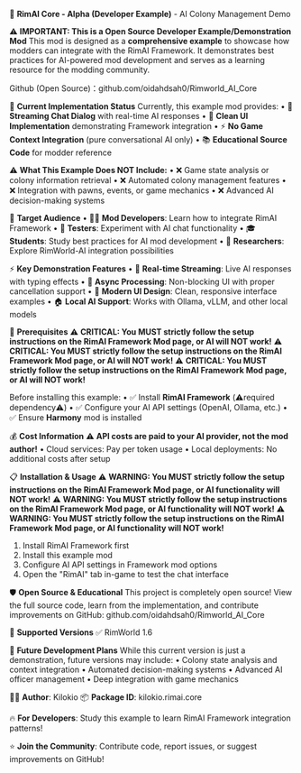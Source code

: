 🧠 **RimAI Core - Alpha (Developer Example)** - AI Colony Management Demo

⚠️ **IMPORTANT: This is a Open Source Developer Example/Demonstration Mod**
This mod is designed as a **comprehensive example** to showcase how modders can integrate with the RimAI Framework. It demonstrates best practices for AI-powered mod development and serves as a learning resource for the modding community. 

Github (Open Source)：github.com/oidahdsah0/Rimworld_AI_Core

🔧 **Current Implementation Status**
Currently, this example mod provides:
• 💬 **Streaming Chat Dialog** with real-time AI responses
• 🎯 **Clean UI Implementation** demonstrating Framework integration
• ⚡ **No Game Context Integration** (pure conversational AI only)
• 📚 **Educational Source Code** for modder reference

⚠️ **What This Example Does NOT Include:**
• ❌ Game state analysis or colony information retrieval
• ❌ Automated colony management features
• ❌ Integration with pawns, events, or game mechanics
• ❌ Advanced AI decision-making systems

🎯 **Target Audience**
• 👨‍💻 **Mod Developers**: Learn how to integrate RimAI Framework
• 🧪 **Testers**: Experiment with AI chat functionality
• 🎓 **Students**: Study best practices for AI mod development
• 🔬 **Researchers**: Explore RimWorld-AI integration possibilities

⚡ **Key Demonstration Features**
• 🌊 **Real-time Streaming**: Live AI responses with typing effects
• 🔄 **Async Processing**: Non-blocking UI with proper cancellation support
• 🎨 **Modern UI Design**: Clean, responsive interface examples
• 🏠 **Local AI Support**: Works with Ollama, vLLM, and other local models

🔑 **Prerequisites**
⚠️ **CRITICAL: You MUST strictly follow the setup instructions on the RimAI Framework Mod page, or AI will NOT work!**
⚠️ **CRITICAL: You MUST strictly follow the setup instructions on the RimAI Framework Mod page, or AI will NOT work!**
⚠️ **CRITICAL: You MUST strictly follow the setup instructions on the RimAI Framework Mod page, or AI will NOT work!**

Before installing this example:
• ✅ Install **RimAI Framework** (⚠️required dependency⚠️)
• ✅ Configure your AI API settings (OpenAI, Ollama, etc.)
• ✅ Ensure **Harmony** mod is installed

💰 **Cost Information**
⚠️ **API costs are paid to your AI provider, not the mod author!**
• Cloud services: Pay per token usage
• Local deployments: No additional costs after setup

📋 **Installation & Usage**
⚠️ **WARNING: You MUST strictly follow the setup instructions on the RimAI Framework Mod page, or AI functionality will NOT work!**
⚠️ **WARNING: You MUST strictly follow the setup instructions on the RimAI Framework Mod page, or AI functionality will NOT work!**
⚠️ **WARNING: You MUST strictly follow the setup instructions on the RimAI Framework Mod page, or AI functionality will NOT work!**

1. Install RimAI Framework first
2. Install this example mod
3. Configure AI API settings in Framework mod options
4. Open the "RimAI" tab in-game to test the chat interface

🛡️ **Open Source & Educational**
This project is completely open source! View the full source code, learn from the implementation, and contribute improvements on GitHub: github.com/oidahdsah0/Rimworld_AI_Core

🎯 **Supported Versions**
✅ RimWorld 1.6

🔮 **Future Development Plans**
While this current version is just a demonstration, future versions may include:
• Colony state analysis and context integration
• Automated decision-making systems
• Advanced AI officer management
• Deep integration with game mechanics

👨‍💻 **Author**: Kilokio
📦 **Package ID**: kilokio.rimai.core

🔥 **For Developers**: Study this example to learn RimAI Framework integration patterns!

⭐ **Join the Community**: Contribute code, report issues, or suggest improvements on GitHub!
